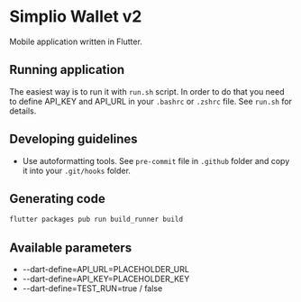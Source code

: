 # Simplio Wallet v2

Mobile application written in Flutter.

## Running application

The easiest way is to run it with `run.sh` script. In order to do that you need to define
API_KEY and API_URL in your `.bashrc` or `.zshrc` file. See `run.sh` for details.

## Developing guidelines

* Use autoformatting tools. See `pre-commit` file in `.github` folder and copy it into your 
`.git/hooks` folder.

## Generating code

```bash
flutter packages pub run build_runner build
```

## Available parameters
* --dart-define=API_URL=PLACEHOLDER_URL
* --dart-define=API_KEY=PLACEHOLDER_KEY
* --dart-define=TEST_RUN=true / false
